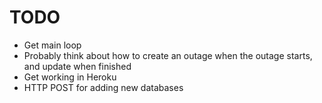 # TODO

* Get main loop
* Probably think about how to create an outage when the outage starts, and update when finished
* Get working in Heroku
* HTTP POST for adding new databases

